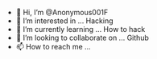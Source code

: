 - 👋 Hi, I’m @Anonymous001F
- 👀 I’m interested in ... Hacking
- 🌱 I’m currently learning ... How to hack
- 💞️ I’m looking to collaborate on ... Github
- 📫 How to reach me ...

<!---
Anonymous001F/Anonymous001F is a ✨ special ✨ repository because its `README.md` (this file) appears on your GitHub profile.
You can click the Preview link to take a look at your changes.
--->
